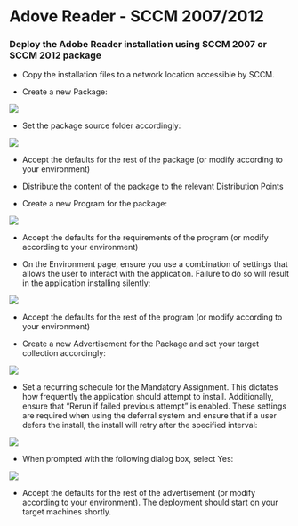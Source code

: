 # Adove Reader - SCCM 2007/2012

### Deploy the Adobe Reader installation using SCCM 2007 or SCCM 2012 package

  - Copy the installation files to a network location accessible by SCCM.

  - Create a new Package:

![](images/image21.png)

  - Set the package source folder accordingly:

![](images/image22.png)

  - Accept the defaults for the rest of the package (or modify according to your environment)

  - Distribute the content of the package to the relevant Distribution Points

  - Create a new Program for the package:

![](images/image23.png)

  - Accept the defaults for the requirements of the program (or modify according to your environment)

  - On the Environment page, ensure you use a combination of settings that allows the user to interact with the application. Failure to do so will result in the application installing silently:

![](images/image24.png)

  - Accept the defaults for the rest of the program (or modify according to your environment)

  - Create a new Advertisement for the Package and set your target collection accordingly:

![](images/image25.png)

  - Set a recurring schedule for the Mandatory Assignment. This dictates how frequently the application should attempt to install. Additionally, ensure that “Rerun if failed previous attempt” is enabled. These settings are required when using the deferral system and ensure that if a user defers the install, the install will retry after the specified interval:

![](images/image26.png)

  - When prompted with the following dialog box, select Yes:

![](images/image27.png)

  - Accept the defaults for the rest of the advertisement (or modify according to your environment). The deployment should start on your target machines shortly.

